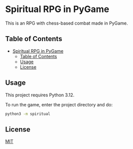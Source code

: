 # Spiritual RPG in PyGame

This is an RPG with chess-based combat made in PyGame.

## Table of Contents
- [Spiritual RPG in PyGame](#spiritual-rpg-in-pygame)
  - [Table of Contents](#table-of-contents)
  - [Usage](#usage)
  - [License](#license)

## Usage

This project requires Python 3.12.

To run the game, enter the project directory and do:

```bash
python3 -m spiritual
```

## License
[MIT](./LICENSE.txt)
